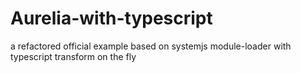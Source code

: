 # Aurelia-with-typescript
a refactored official example based on systemjs module-loader with typescript transform on the fly
